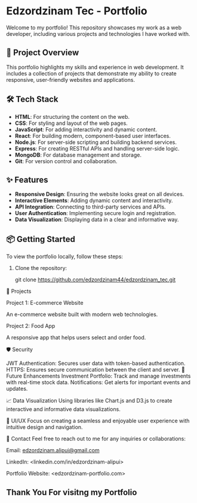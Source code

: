 # Edzordzinam Tec - Portfolio

Welcome to my portfolio! This repository showcases my work as a web developer, including various projects and technologies I have worked with.

## 🚀 Project Overview

This portfolio highlights my skills and experience in web development. It includes a collection of projects that demonstrate my ability to create responsive, user-friendly websites and applications.

## 🛠️ Tech Stack

- **HTML**: For structuring the content on the web.
- **CSS**: For styling and layout of the web pages.
- **JavaScript**: For adding interactivity and dynamic content.
- **React**: For building modern, component-based user interfaces.
- **Node.js**: For server-side scripting and building backend services.
- **Express**: For creating RESTful APIs and handling server-side logic.
- **MongoDB**: For database management and storage.
- **Git**: For version control and collaboration.

## ✨ Features

- **Responsive Design**: Ensuring the website looks great on all devices.
- **Interactive Elements**: Adding dynamic content and interactivity.
- **API Integration**: Connecting to third-party services and APIs.
- **User Authentication**: Implementing secure login and registration.
- **Data Visualization**: Displaying data in a clear and informative way.

## 📦 Getting Started

To view the portfolio locally, follow these steps:

1. Clone the repository:

   git clone <https://github.com/edzordzinam44/edzordzinam_tec.git>

📖 Projects

Project 1: E-commerce Website

An e-commerce website built with modern web technologies.

Project 2: Food App

A responsive app that helps users select and order food.

🛡️ Security

JWT Authentication: Secures user data with token-based authentication.
HTTPS: Ensures secure communication between the client and server.
🤖 Future Enhancements
Investment Portfolio: Track and manage investments with real-time stock data.
Notifications: Get alerts for important events and updates.

📈 Data Visualization
Using libraries like Chart.js and D3.js to create interactive and informative data visualizations.

🎨 UI/UX
Focus on creating a seamless and enjoyable user experience with intuitive design and navigation.

👥 Contact
Feel free to reach out to me for any inquiries or collaborations:

Email: <edzordzinam.alipui@gmail.com>

LinkedIn: <linkedin.com/in/edzordzinam-alipui>

Portfolio Website: <edzordzinam-portfolio.com>

## Thank You For visitng my Portfolio
